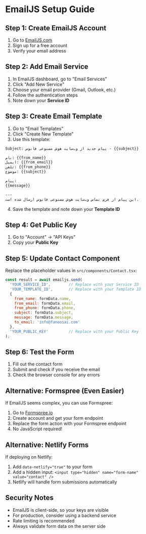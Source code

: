 # EmailJS Setup Guide

## Step 1: Create EmailJS Account
1. Go to [EmailJS.com](https://www.emailjs.com/)
2. Sign up for a free account
3. Verify your email address

## Step 2: Add Email Service
1. In EmailJS dashboard, go to "Email Services"
2. Click "Add New Service"
3. Choose your email provider (Gmail, Outlook, etc.)
4. Follow the authentication steps
5. Note down your **Service ID**

## Step 3: Create Email Template
1. Go to "Email Templates"
2. Click "Create New Template"
3. Use this template:

```html
Subject: پیام جدید از وب‌سایت هوش مصنوعی فانوس - {{subject}}

نام: {{from_name}}
ایمیل: {{from_email}}
تلفن: {{from_phone}}
موضوع: {{subject}}

پیام:
{{message}}

---
این پیام از فرم تماس وب‌سایت هوش مصنوعی فانوس ارسال شده است.
```

4. Save the template and note down your **Template ID**

## Step 4: Get Public Key
1. Go to "Account" → "API Keys"
2. Copy your **Public Key**

## Step 5: Update Contact Component
Replace the placeholder values in `src/components/Contact.tsx`:

```javascript
const result = await emailjs.send(
  'YOUR_SERVICE_ID',        // Replace with your Service ID
  'YOUR_TEMPLATE_ID',       // Replace with your Template ID
  {
    from_name: formData.name,
    from_email: formData.email,
    from_phone: formData.phone,
    subject: formData.subject,
    message: formData.message,
    to_email: 'info@fanoosai.com'
  },
  'YOUR_PUBLIC_KEY'         // Replace with your Public Key
);
```

## Step 6: Test the Form
1. Fill out the contact form
2. Submit and check if you receive the email
3. Check the browser console for any errors

## Alternative: Formspree (Even Easier)
If EmailJS seems complex, you can use Formspree:

1. Go to [Formspree.io](https://formspree.io/)
2. Create account and get your form endpoint
3. Replace the form action with your Formspree endpoint
4. No JavaScript required!

## Alternative: Netlify Forms
If deploying on Netlify:
1. Add `data-netlify="true"` to your form
2. Add a hidden input: `<input type="hidden" name="form-name" value="contact" />`
3. Netlify will handle form submissions automatically

## Security Notes
- EmailJS is client-side, so your keys are visible
- For production, consider using a backend service
- Rate limiting is recommended
- Always validate form data on the server side 